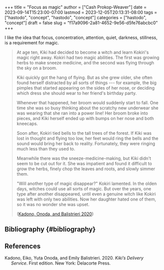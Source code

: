 +++
title = "Focus as magic"
author = ["Cash Prokop-Weaver"]
date = 2023-09-14T15:23:00-07:00
lastmod = 2023-12-05T20:13:31-08:00
tags = ["hastodo", "concept", "hastodo", "concept"]
categories = ["hastodo", "concept"]
draft = false
slug = "f17a9096-2a81-4652-9e56-d5fe76abcbc0"
+++

I like the idea that focus, concentration, attention, quiet, darkness, stillness, is a requirement for magic.

> At age ten, Kiki had decided to become a witch and learn Kokiri's magic right away. Kokiri had two magic abilities. The first was growing herbs to make sneeze medicine, and the second was flying through the sky on a broom.
>
> Kiki quickly got the hang of flying. But as she grew older, she often found herself distracted by all sorts of things --- for example, the big pimples that started appearing on the sides of her nose, or deciding which dress she should wear to her friend's birthday party.
>
> Whenever that happened, her broom would suddenly start to fall. One time she was so busy thinking about the scratchy new underwear she was wearing that she ran into a power line! Her broom broke into pieces, and Kiki herself ended up with bumps on her nose and both kneecaps.
>
> Soon after, Kokiri tied bells to the tall trees of the forest. If Kiki was lost in thought and flying too low, her feet would ring the bells and the sound would bring her back to reality. Fortunately, they were ringing much less than they used to.
>
> Meanwhile there was the sneeze-medicine-making, but Kiki didn't seem to be cut out for it. She was impatient and found it difficult to grow the herbs, finely chop the leaves and roots, and slowly simmer them.
>
> "Will another type of magic disappear?" Kokiri lamented. In the olden days, witches could use all sorts of magic. But over the years, one type after another disappeared, until even a genuine witch like Kokiri was left with only two abilities. Now her daughter hated one of them, so it was no wonder she was upset.
>
> (<a href="#citeproc_bib_item_1">Kadono, Onoda, and Balistrieri 2020</a>)


## Bibliography {#bibliography}

## References

<style>.csl-entry{text-indent: -1.5em; margin-left: 1.5em;}</style><div class="csl-bib-body">
  <div class="csl-entry"><a id="citeproc_bib_item_1"></a>Kadono, Eiko, Yuta Onoda, and Emily Balistrieri. 2020. <i>Kiki’s Delivery Service</i>. First edition. New York: Delacorte Press.</div>
</div>
